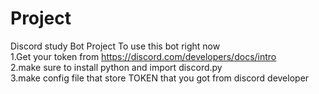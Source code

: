 # Project
Discord study Bot Project
To use this bot right now\
1.Get your token from https://discord.com/developers/docs/intro \
2.make sure to install python and import discord.py\
3.make config file that store TOKEN that you got from discord developer
